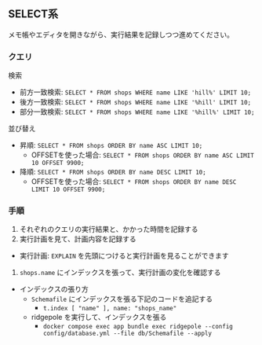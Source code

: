 ## SELECT系

メモ帳やエディタを開きながら、実行結果を記録しつつ進めてください。

### クエリ

検索
- 前方一致検索: `SELECT * FROM shops WHERE name LIKE 'hill%' LIMIT 10;`
- 後方一致検索: `SELECT * FROM shops WHERE name LIKE '%hill' LIMIT 10;`
- 部分一致検索: `SELECT * FROM shops WHERE name LIKE '%hill%' LIMIT 10;`


並び替え
- 昇順: `SELECT * FROM shops ORDER BY name ASC LIMIT 10;`
  - OFFSETを使った場合: `SELECT * FROM shops ORDER BY name ASC LIMIT 10 OFFSET 9900;`
- 降順: `SELECT * FROM shops ORDER BY name DESC LIMIT 10;`
  - OFFSETを使った場合: `SELECT * FROM shops ORDER BY name DESC LIMIT 10 OFFSET 9900;`

### 手順
1. それぞれのクエリの実行結果と、かかった時間を記録する
1. 実行計画を見て、計画内容を記録する
  - 実行計画: `EXPLAIN` を先頭につけると実行計画を見ることができます
1. `shops.name` にインデックスを張って、実行計画の変化を確認する
  - インデックスの張り方
    - `Schemafile` にインデックスを張る下記のコードを追記する
      - `t.index [ "name" ], name: "shops_name"` 
    - ridgepole を実行して、インデックスを張る
      - `docker compose exec app bundle exec ridgepole --config config/database.yml --file db/Schemafile --apply`
